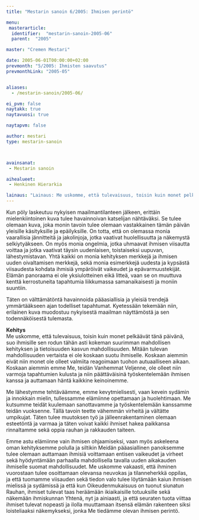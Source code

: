 ```yaml
---
title: "Mestarin sanoin 6/2005: Ihmisen perintö"

menu:
 masterarticle:
  identifier:  "mestarin-sanoin-2005-06"
  parent:  "2005"

master: "Cremen Mestari"

date: 2005-06-01T00:00:00+02:00
prevmonth: "5/2005: Ihmisten saavutus"
prevmonthLink: "2005-05"


aliases:
  - /mestarin-sanoin/2005-06/

ei_pvm: false
naytakk: true
naytavuosi: true

naytapvm: false

author: mestari
type: mestarin-sanoin



avainsanat:
 - Mestarin sanoin

aihealueet:
 - Henkinen Hierarkia

lainaus: "Lainaus: Me uskomme, että tulevaisuus, toisin kuin monet pelkäävät tänä päivänä, suo ihmisille sen rodun tähän asti kokeman suurimman mahdollisen kehityksen ja tietoisuuden kasvun mahdollisuuden. Mitään tulevan mahdollisuuden vertaista ei ole koskaan suotu ihmiselle."
---
```

<p>Kun pöly laskeutuu nykyisen maailmantilanteen jälkeen, erittäin mielenkiintoinen kuva tulee havainnoivan katselijan nähtäväksi. Se tulee olemaan kuva, joka monin tavoin tulee olemaan vastakkainen tämän päivän yleisille käsityksille ja epäilyksille. On totta, että on olemassa monia vaarallisia jännitteitä ja jakolinjoja, jotka vaativat huolellisuutta ja näkemystä selkiytyäkseen. On myös monia ongelmia, jotka uhmaavat ihmisen viisautta voittaa ja jotka vaativat täysin uudenlaisen, toistaiseksi uupuvan, lähestymistavan. Yhtä kaikki on monia kehityksen merkkejä ja ihmisen uuden oivaltamisen merkkejä, sekä monia esimerkkejä uudesta ja kypsästä viisaudesta kohdata ihmisiä ympäröivät vaikeudet ja epävarmuustekijät. Elämän panoraama ei ole yksiulotteinen eikä litteä, vaan se on muuttuva kenttä kerrostuneita tapahtumia liikkumassa samanaikaisesti ja moniin suuntiin.</p>
<p>Täten on välttämätöntä havainnoida pääasiallisia ja yleisiä trendejä ymmärtääkseen ajan todelliset tapahtumat. Kyetessään tekemään niin, erilainen kuva muodostuu nykyisestä maailman näyttämöstä ja sen todennäköisestä tulemasta.</p>
<p><strong>Kehitys</strong><br>
Me uskomme, että tulevaisuus, toisin kuin monet pelkäävät tänä päivänä, suo ihmisille sen rodun tähän asti kokeman suurimman mahdollisen kehityksen ja tietoisuuden kasvun mahdollisuuden. Mitään tulevan mahdollisuuden vertaista ei ole koskaan suotu ihmiselle. Koskaan aiemmin eivät niin monet ole olleet valmiita reagoimaan tuohon autuaalliseen aikaan. Koskaan aiemmin emme Me, teidän Vanhemmat Veljenne, ole olleet niin varmoja tapahtumien kulusta ja niin päättäväisinä työskentelemään ihmisen kanssa ja auttamaan häntä kaikkine keinoinemme.</p>
<p>Me lähestymme tehtäväämme, emme kevytmielisesti, vaan kevein sydämin ja innokkain mielin, tullessamme elämiinne opettamaan ja huolehtimaan. Me kutsumme teidät kuulemaan sanottavamme ja työskentelemään kanssamme teidän vuoksenne. Tällä tavoin teette vähemmän virheitä ja vältätte umpikujat. Täten tulee muutoksen työ ja jälleenrakentaminen olemaan esteetöntä ja varmaa ja täten voivat kaikki ihmiset hakea paikkansa rinnaltamme sekä oppia rauhan ja rakkauden taiteen.</p>
<p>Emme astu elämiinne vain ihmisen ohjaamiseksi, vaan myös askeleena oman kehityksemme polulla ja siltikin Meidän pääasiallinen panoksemme tulee olemaan auttamaan ihmisiä voittamaan entisen vaikeudet ja virheet sekä hyödyntämään parhaalla mahdollisella tavalla uuden aikakauden ihmiselle suomat mahdollisuudet. Me uskomme vakaasti, että ihminen vuorostaan tulee osoittamaan olevansa neuvokas ja tilanneherkkä oppilas, ja että tuomamme viisauden sekä tiedon valo tulee löytämään kaiun ihmisen mielissä ja sydämissä ja että kun Oikeudenmukaisuus on tuonut siunatun Rauhan, ihmiset tulevat taas heräämään ikiaikaisille totuuksille sekä näkemään ihmiskunnan Yhtenä, nyt ja ainiaasti, ja että seuraten tuota viittaa ihmiset tulevat nopeasti ja ilolla muuttamaan itsensä elämän rakenteen siksi loisteliaaksi näkemykseksi, jonka Me tiedämme olevan ihmisen perintö.<br>
</p>